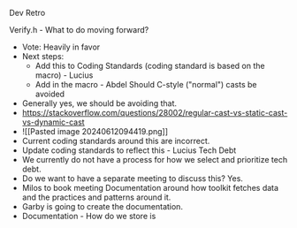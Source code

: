 Dev Retro

Verify.h - What to do moving forward?
- Vote: Heavily in favor
- Next steps: 
	- Add this to Coding Standards (coding standard is based on the macro) - Lucius
	- Add in the macro - Abdel
Should C-style ("normal") casts be avoided
- Generally yes, we should be avoiding that.
- https://stackoverflow.com/questions/28002/regular-cast-vs-static-cast-vs-dynamic-cast
- ![[Pasted image 20240612094419.png]]
- Current coding standards around this are incorrect.
- Update coding standards to reflect this - Lucius
Tech Debt
- We currently do not have a process for how we select and prioritize tech debt. 
- Do we want to have a separate meeting to discuss this? Yes.
- Milos to book meeting
Documentation around how toolkit fetches data and the practices and patterns around it.
- Garby is going to create the documentation.
- Documentation - How do we store is